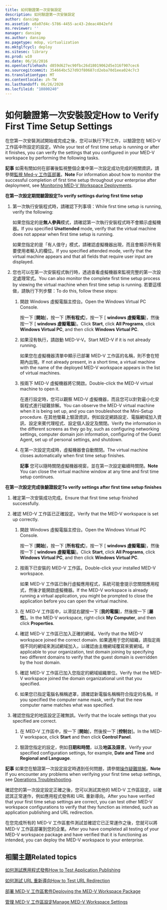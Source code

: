 ```yaml
---
title: 如何驗證第一次安裝設定
description: 如何驗證第一次安裝設定
author: dansimp
ms.assetid: e8a07d4c-5786-4455-ac43-2deac4042efd
ms.reviewer: ''
manager: dansimp
ms.author: dansimp
ms.pagetype: mdop, virtualization
ms.mktglfcycl: deploy
ms.sitesec: library
ms.prod: w10
ms.date: 06/16/2016
ms.openlocfilehash: d859d627ec90fbc26d18019062d5e316f907cec6
ms.sourcegitcommit: 354664bc527d93f80687cd2eba70d1eea024c7c3
ms.translationtype: MT
ms.contentlocale: zh-TW
ms.lasthandoff: 06/26/2020
ms.locfileid: "10800240"
---
```

# <span data-ttu-id="1dd79-103">如何驗證第一次安裝設定</span><span class="sxs-lookup"><span data-stu-id="1dd79-103">How to Verify First Time Setup Settings</span></span>


<span data-ttu-id="1dd79-104">在您第一次安裝測試開始或完成之後，您可以執行下列工作，以驗證您在 MED-V 工作區中所設定的設定。</span><span class="sxs-lookup"><span data-stu-id="1dd79-104">While your test of first time setup is running or after it finishes, you can verify the settings that you configured in your MED-V workspace by performing the following tasks.</span></span>

<span data-ttu-id="1dd79-105">**記事** 如需有關如何在部署後監視整個企業中第一次設定成功完成的相關資訊，請參閱[監視 Med-v 工作區部署](monitoring-med-v-workspace-deployments.md)。</span><span class="sxs-lookup"><span data-stu-id="1dd79-105">**Note** For information about how to monitor the successful completion of first time setup throughout your enterprise after deployment, see [Monitoring MED-V Workspace Deployments](monitoring-med-v-workspace-deployments.md).</span></span>

 

**<span data-ttu-id="1dd79-106">在第一次設定期間驗證設定</span><span class="sxs-lookup"><span data-stu-id="1dd79-106">To verify settings during first time setup</span></span>**

1.  <span data-ttu-id="1dd79-107">第一次執行安裝程式時，請確認下列事項：</span><span class="sxs-lookup"><span data-stu-id="1dd79-107">While first time setup is running, verify the following:</span></span>

    <span data-ttu-id="1dd79-108">如果您指定的是**無人參與**模式，請確認第一次執行安裝程式時不會顯示虛擬機器。</span><span class="sxs-lookup"><span data-stu-id="1dd79-108">If you specified **Unattended** mode, verify that the virtual machine does not appear when first time setup is running.</span></span>

    <span data-ttu-id="1dd79-109">如果您指定的是「有人值守」模式，請確認虛擬機器出現，而且會顯示所有需要使用者輸入的欄位。</span><span class="sxs-lookup"><span data-stu-id="1dd79-109">If you specified attended mode, verify that the virtual machine appears and that all fields that require user input are displayed.</span></span>

2.  <span data-ttu-id="1dd79-110">您也可以在第一次安裝程式執行時，透過查看虛擬機器來監視完整的第一次設定處理常式。</span><span class="sxs-lookup"><span data-stu-id="1dd79-110">You can also monitor the complete first time setup process by viewing the virtual machine when first time setup is running.</span></span> <span data-ttu-id="1dd79-111">若要這樣做，請執行下列步驟：</span><span class="sxs-lookup"><span data-stu-id="1dd79-111">To do this, follow these steps:</span></span>

    1.  <span data-ttu-id="1dd79-112">開啟 Windows 虛擬電腦主控台。</span><span class="sxs-lookup"><span data-stu-id="1dd79-112">Open the Windows Virtual PC Console.</span></span>

        <span data-ttu-id="1dd79-113">按一下 [**開始**]，按一下 [**所有程式**]，按一下 [ **windows 虛擬電腦**]，然後按一下 [ **windows 虛擬電腦**]。</span><span class="sxs-lookup"><span data-stu-id="1dd79-113">Click **Start**, click **All Programs**, click **Windows Virtual PC**, and then click **Windows Virtual PC**.</span></span>

    2.  <span data-ttu-id="1dd79-114">如果沒有執行，請啟動 MED-V-V。</span><span class="sxs-lookup"><span data-stu-id="1dd79-114">Start MED-V if it is not already running.</span></span>

        <span data-ttu-id="1dd79-115">如果您在虛擬機器清單中顯示已部署 MED-V 工作區的名稱，則不會在短期內出現。</span><span class="sxs-lookup"><span data-stu-id="1dd79-115">If not already present, in a short time, a virtual machine with the name of the deployed MED-V workspace appears in the list of virtual machines.</span></span>

    3.  <span data-ttu-id="1dd79-116">按兩下 MED-V 虛擬機器將它開啟。</span><span class="sxs-lookup"><span data-stu-id="1dd79-116">Double-click the MED-V virtual machine to open it.</span></span>

        <span data-ttu-id="1dd79-117">在進行設定時，您可以觀察 MED-V 虛擬機器，而且您可以針對最小化安裝程式進行疑難排解。</span><span class="sxs-lookup"><span data-stu-id="1dd79-117">You can observe the MED-V virtual machine when it is being set up, and you can troubleshoot the Mini-Setup procedure.</span></span> <span data-ttu-id="1dd79-118">在其他螢幕上驗證資訊，例如設定網路設定、電腦網域加入資訊、設定來賓代理程式、設定個人設定及關閉。</span><span class="sxs-lookup"><span data-stu-id="1dd79-118">Verify the information in the different screens as they go by, such as configuring networking settings, computer domain join information, configuring of the Guest Agent, set up of personal settings, and shutdown.</span></span>

    4.  <span data-ttu-id="1dd79-119">在第一次設定完成時，虛擬機器會自動關閉。</span><span class="sxs-lookup"><span data-stu-id="1dd79-119">The virtual machine closes automatically when first time setup finishes.</span></span>

        <span data-ttu-id="1dd79-120">**記事** 您可以隨時關閉虛擬機器視窗，並在第一次設定繼續時關閉。</span><span class="sxs-lookup"><span data-stu-id="1dd79-120">**Note** You can close the virtual machine window at any time and first time setup continues.</span></span>

         

**<span data-ttu-id="1dd79-121">在第一次設定完成後驗證設定</span><span class="sxs-lookup"><span data-stu-id="1dd79-121">To verify settings after first time setup finishes</span></span>**

1.  <span data-ttu-id="1dd79-122">確定第一次安裝成功完成。</span><span class="sxs-lookup"><span data-stu-id="1dd79-122">Ensure that first time setup finished successfully.</span></span>

2.  <span data-ttu-id="1dd79-123">確認 MED-V 工作區已正確設定。</span><span class="sxs-lookup"><span data-stu-id="1dd79-123">Verify that the MED-V workspace is set up correctly.</span></span>

    1.  <span data-ttu-id="1dd79-124">開啟 Windows 虛擬電腦主控台。</span><span class="sxs-lookup"><span data-stu-id="1dd79-124">Open the Windows Virtual PC Console.</span></span>

        <span data-ttu-id="1dd79-125">按一下 [**開始**]，按一下 [**所有程式**]，按一下 [ **windows 虛擬電腦**]，然後按一下 [ **windows 虛擬電腦**]。</span><span class="sxs-lookup"><span data-stu-id="1dd79-125">Click **Start**, click **All Programs**, click **Windows Virtual PC**, and then click **Windows Virtual PC**.</span></span>

    2.  <span data-ttu-id="1dd79-126">按兩下已安裝的 MED-V 工作區。</span><span class="sxs-lookup"><span data-stu-id="1dd79-126">Double-click your installed MED-V workspace.</span></span>

        <span data-ttu-id="1dd79-127">如果 MED-V 工作區已執行虛擬應用程式，系統可能會提示您關閉應用程式，然後才能開啟虛擬機器。</span><span class="sxs-lookup"><span data-stu-id="1dd79-127">If the MED-V workspace is already running a virtual application, you might be prompted to close the application before you can open the virtual machine.</span></span>

    3.  <span data-ttu-id="1dd79-128">在 MED-V 工作區中，以滑鼠右鍵按一下 [**我的電腦**]，然後按一下 [**屬性**]。</span><span class="sxs-lookup"><span data-stu-id="1dd79-128">In the MED-V workspace, right-click **My Computer**, and then click **Properties**.</span></span>

    4.  <span data-ttu-id="1dd79-129">確認 MED-V 工作區已加入正確的網域。</span><span class="sxs-lookup"><span data-stu-id="1dd79-129">Verify that the MED-V workspace joined the correct domain.</span></span> <span data-ttu-id="1dd79-130">如果適用于您的組織，請指定兩個不同的網域來測試網域加入，以確認由主機網域覆寫來賓網域。</span><span class="sxs-lookup"><span data-stu-id="1dd79-130">If applicable to your organization, test domain joining by specifying two different domains to verify that the guest domain is overridden by the host domain.</span></span>

    5.  <span data-ttu-id="1dd79-131">確認 MED-V 工作區已加入您指定的網域組織單位。</span><span class="sxs-lookup"><span data-stu-id="1dd79-131">Verify that the MED-V workspace joined the domain organizational unit that you specified.</span></span>

    6.  <span data-ttu-id="1dd79-132">如果您已指定電腦名稱稱遮罩，請確認新電腦名稱稱符合指定的名稱。</span><span class="sxs-lookup"><span data-stu-id="1dd79-132">If you specified the computer name mask, verify that the new computer name matches what was specified.</span></span>

3.  <span data-ttu-id="1dd79-133">確認您指定的地區設定正確無誤。</span><span class="sxs-lookup"><span data-stu-id="1dd79-133">Verify that the locale settings that you specified are correct.</span></span>

    1.  <span data-ttu-id="1dd79-134">在 MED-V 工作區中，按一下 [**開始**]，然後按一下 [**控制台**]。</span><span class="sxs-lookup"><span data-stu-id="1dd79-134">In the MED-V workspace, click **Start** and then click **Control Panel**.</span></span>

    2.  <span data-ttu-id="1dd79-135">驗證您指定的設定，例如**日期和時間**，以及**地區及語言**。</span><span class="sxs-lookup"><span data-stu-id="1dd79-135">Verify your specified configuration settings, for example, **Date and Time** and **Regional and Language**.</span></span>

<span data-ttu-id="1dd79-136">**記事** 如果您在驗證第一次設定設定時遇到任何問題，請參閱[操作疑難排解](operations-troubleshooting-medv2.md)。</span><span class="sxs-lookup"><span data-stu-id="1dd79-136">**Note** If you encounter any problems when verifying your first time setup settings, see [Operations Troubleshooting](operations-troubleshooting-medv2.md).</span></span>

 

<span data-ttu-id="1dd79-137">確認您的第一次設定設定正確之後，您可以測試其他的 MED-V 工作區設定，以確認其正常運作，例如應用程式發佈和 URL 重新導向。</span><span class="sxs-lookup"><span data-stu-id="1dd79-137">After you have verified that your first time setup settings are correct, you can test other MED-V workspace configurations to verify that they function as intended, such as application publishing and URL redirection.</span></span>

<span data-ttu-id="1dd79-138">在您完成所有的 MED-V 工作區套件測試並確認它已正常運作之後，您就可以將 MED-V 工作區部署到您的企業。</span><span class="sxs-lookup"><span data-stu-id="1dd79-138">After you have completed all testing of your MED-V workspace package and have verified that it is functioning as intended, you can deploy the MED-V workspace to your enterprise.</span></span>

## <span data-ttu-id="1dd79-139">相關主題</span><span class="sxs-lookup"><span data-stu-id="1dd79-139">Related topics</span></span>


[<span data-ttu-id="1dd79-140">如何測試應用程式發佈</span><span class="sxs-lookup"><span data-stu-id="1dd79-140">How to Test Application Publishing</span></span>](how-to-test-application-publishing.md)

[<span data-ttu-id="1dd79-141">如何測試 URL 重新導向</span><span class="sxs-lookup"><span data-stu-id="1dd79-141">How to Test URL Redirection</span></span>](how-to-test-url-redirection.md)

[<span data-ttu-id="1dd79-142">部署 MED-V 工作區套件</span><span class="sxs-lookup"><span data-stu-id="1dd79-142">Deploying the MED-V Workspace Package</span></span>](deploying-the-med-v-workspace-package.md)

[<span data-ttu-id="1dd79-143">管理 MED-V 工作區設定</span><span class="sxs-lookup"><span data-stu-id="1dd79-143">Manage MED-V Workspace Settings</span></span>](manage-med-v-workspace-settings.md)

 

 





